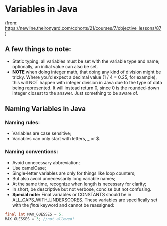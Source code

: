 # Variables in Java
(from: https://newline.theironyard.com/cohorts/21/courses/7/objective_lessons/87)

## A few things to note:
* Static typing: all variables must be set with the variable type and name; optionally, an initial value can also be set.
* **NOTE** when doing integer math, that doing any kind of division might be tricky. Where you'd expect a decimal value (1 / 4 = 0.25, for example), this will NOT happen with integer division in Java due to the type of data being represented. It will instead return 0, since 0 is the rounded-down integer closest to the answer. Just something to be aware of.


## Naming Variables in Java
### Naming rules:
* Variables are case sensitive;
* Variables can only start with letters, _ or $.

### Naming conventions:
* Avoid unnecessary abbreviation;
* Use camelCase;
* Single-letter variables are only for things like loop counters;
* But also avoid unnecessarily long variable names;
* At the same time, recognize when length is necessary for clarity;
* In short, be descriptive but not verbose, concise but not confusing.
* **Special note:** Final variables or CONSTANTS should be in ALL_CAPS_WITH_UNDERSCORES. These variables are specifically set with the *final* keyword and cannot be reassigned:

```java
final int MAX_GUESSES = 5;
MAX_GUESSES = 3; //not allowed!
```
